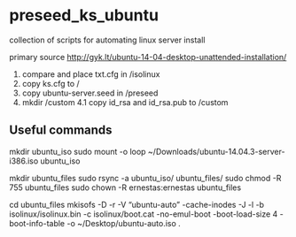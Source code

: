 # preseed_ks_ubuntu
collection of scripts for automating linux server install 

primary source http://gyk.lt/ubuntu-14-04-desktop-unattended-installation/

1. compare and place txt.cfg in /isolinux
2. copy ks.cfg to / 
3. copy ubuntu-server.seed in /preseed
4. mkdir /custom
 4.1 copy id_rsa and id_rsa.pub to /custom
 
 Useful commands 
 -----
mkdir ubuntu_iso
sudo mount -o loop ~/Downloads/ubuntu-14.04.3-server-i386.iso ubuntu_iso

mkdir ubuntu_files
sudo rsync -a ubuntu_iso/ ubuntu_files/
sudo chmod -R 755 ubuntu_files
sudo chown -R ernestas:ernestas ubuntu_files

cd ubuntu_files
mkisofs -D -r -V “ubuntu-auto” -cache-inodes -J -l -b isolinux/isolinux.bin -c isolinux/boot.cat -no-emul-boot -boot-load-size 4 -boot-info-table -o ~/Desktop/ubuntu-auto.iso .

 
 
